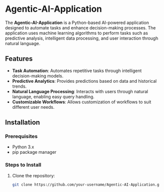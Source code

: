 # Agentic-AI-Application

The **Agentic-AI-Application** is a Python-based AI-powered application designed to automate tasks and enhance decision-making processes. The application uses machine learning algorithms to perform tasks such as predictive analysis, intelligent data processing, and user interaction through natural language.

## Features

- **Task Automation**: Automates repetitive tasks through intelligent decision-making models.
- **Predictive Analytics**: Provides predictions based on data and historical trends.
- **Natural Language Processing**: Interacts with users through natural language, enabling easy query handling.
- **Customizable Workflows**: Allows customization of workflows to suit different user needs.

## Installation

### Prerequisites
- Python 3.x
- pip package manager

### Steps to Install

1. Clone the repository:
   ```bash
   git clone https://github.com/your-username/Agentic-AI-Application.git
